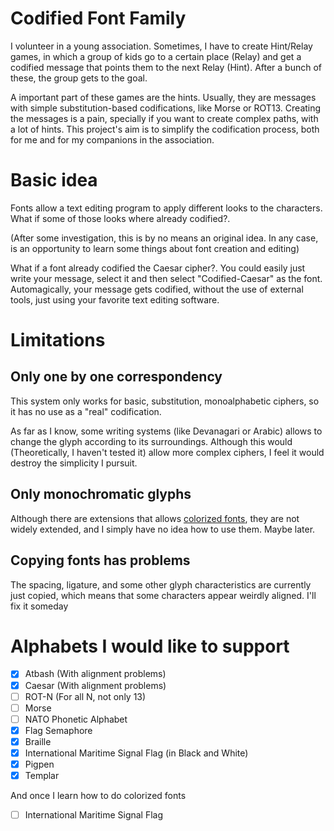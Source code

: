 # Codified Font Family

I volunteer in a young association. Sometimes, I have to create Hint/Relay games, in which a group of kids go to a certain place (Relay) and get a codified message that points them to the next Relay (Hint). After a bunch of these, the group gets to the goal.

A important part of these games are the hints. Usually, they are messages with simple substitution-based codifications, like Morse or ROT13. Creating the messages is a pain, specially if you want to create complex paths, with a lot of hints. This project's aim is to simplify the codification process, both for me and for my companions in the association.

# Basic idea

Fonts allow a text editing program to apply different looks to the characters. What if some of those looks where already codified?.

\(After some investigation, this is by no means an original idea. In any case, is an opportunity to learn some things about font creation and editing)

What if a font already codified the Caesar cipher?. You could easily just write your message, select it and then select "Codified-Caesar" as the font. Automagically, your message gets codified, without the use of external tools, just using your favorite text editing software.

# Limitations

## Only one by one correspondency

This system only works for basic, substitution, monoalphabetic ciphers, so it has no use as a "real" codification.

As far as I know, some writing systems (like Devanagari or Arabic) allows to change the glyph according to its surroundings. Although this would (Theoretically, I haven't tested it) allow more complex ciphers, I feel it would destroy the simplicity I pursuit.

## Only monochromatic glyphs

Although there are extensions that allows [colorized fonts](https://www.colorfonts.wtf/), they are not widely extended, and I simply have no idea how to use them. Maybe later.

## Copying fonts has problems

The spacing, ligature, and some other glyph characteristics are currently just copied, which means that some characters appear weirdly aligned. I'll fix it someday <!-- Read: At the heat dead of the universe, or when I learn how to do it, whichever happens before -->

# Alphabets I would like to support

- [x] Atbash (With alignment problems)
- [x] Caesar (With alignment problems)
- [ ] ROT-N (For all N, not only 13)
- [ ] Morse
- [ ] NATO Phonetic Alphabet
- [x] Flag Semaphore
- [x] Braille
- [x] International Maritime Signal Flag (in Black and White)
- [x] Pigpen
- [x] Templar

And once I learn how to do colorized fonts
- [ ] International Maritime Signal Flag

